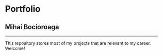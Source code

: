 # Portfolio
## Mihai Bocioroaga
***
This repository stores most of my projects that are relevant to my career. Welcome!
